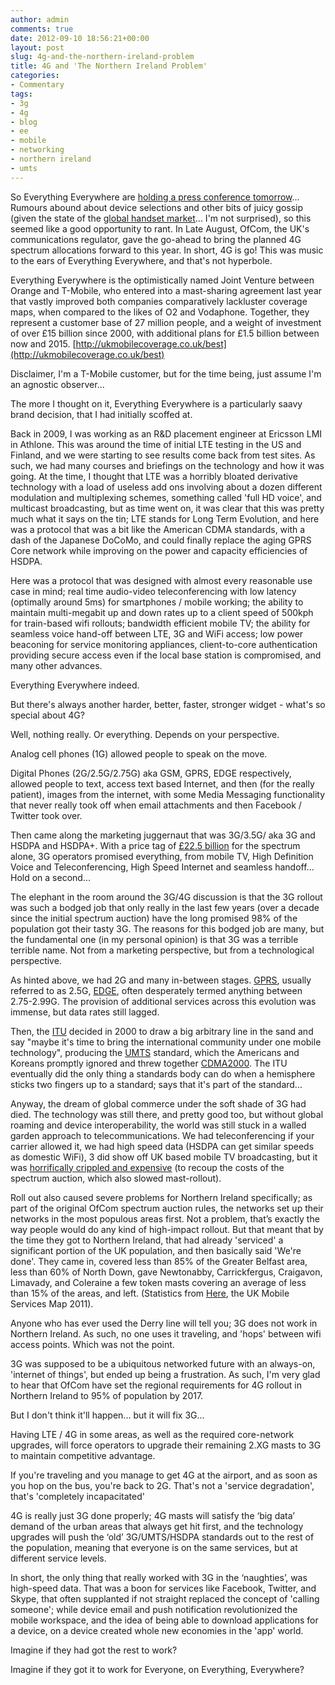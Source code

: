 ```yaml
---
author: admin
comments: true
date: 2012-09-10 18:56:21+00:00
layout: post
slug: 4g-and-the-northern-ireland-problem
title: 4G and 'The Northern Ireland Problem'
categories:
- Commentary
tags:
- 3g
- 4g
- blog
- ee
- mobile
- networking
- northern ireland
- umts
---
```


So Everything Everywhere are [holding a press conference tomorrow](http://www.bbc.co.uk/news/technology-19542467)... Rumours abound about device selections and other bits of juicy gossip (given the state of the [global handset market](http://www.bgr.com/2012/06/25/google-tries-to-block-u-s-shipments-of-apples-iphone-over-3g-patents/)... I'm not surprised), so this seemed like a good opportunity to rant.
In Late August, OfCom, the UK's communications regulator, gave the go-ahead to bring the planned 4G spectrum allocations forward to this year. In short, 4G is go!
This was music to the ears of Everything Everywhere, and that's not hyperbole.

Everything Everywhere is the optimistically named Joint Venture between Orange and T-Mobile, who entered into a mast-sharing agreement last year that vastly improved both companies comparatively lackluster coverage maps, when compared to the likes of O2 and Vodaphone. Together, they represent a customer base of 27 million people, and a weight of investment of over £15 billion since 2000, with additional plans for £1.5 billion between now and 2015.
[http://ukmobilecoverage.co.uk/best](http://ukmobilecoverage.co.uk/best)

Disclaimer, I'm a T-Mobile customer, but for the time being, just assume I'm an agnostic observer...

The more I thought on it, Everything Everywhere is a particularly saavy brand decision, that I had initially scoffed at.

Back in 2009, I was working as an R&D placement engineer at Ericsson LMI in Athlone. This was around the time of initial LTE testing in the US and Finland, and we were starting to see results come back from test sites. As such, we had many courses and briefings on the technology and how it was going. At the time, I thought that LTE was a horribly bloated derivative technology with a load of useless add ons involving about a dozen different modulation and multiplexing schemes, something called 'full HD voice', and multicast broadcasting, but as time went on, it was clear that this was pretty much what it says on the tin; LTE stands for Long Term Evolution, and here was a protocol that was a bit like the American CDMA standards, with a dash of the Japanese DoCoMo, and could finally replace the aging GPRS Core network while improving on the power and capacity efficiencies of HSDPA.

Here was a protocol that was designed with almost every reasonable use case in mind; real time audio-video teleconferencing with low latency (optimally around 5ms) for smartphones / mobile working; the ability to maintain multi-megabit up and down rates up to a client speed of 500kph for train-based wifi rollouts; bandwidth efficient mobile TV; the ability for seamless voice hand-off between LTE, 3G and WiFi access; low power beaconing for service monitoring appliances, client-to-core authentication providing secure access even if the local base station is compromised, and many other advances.

Everything Everywhere indeed.

But there's always another harder, better, faster, stronger widget - what's so special about 4G?

Well, nothing really. Or everything. Depends on your perspective.

Analog cell phones (1G) allowed people to speak on the move.

Digital Phones (2G/2.5G/2.75G) aka GSM, GPRS, EDGE respectively, allowed people to text, access text based Internet, and then (for the really patient), images from the internet, with some Media Messaging functionality that never really took off when email attachments and then Facebook / Twitter took over.

Then came along the marketing juggernaut that was 3G/3.5G/ aka 3G and HSDPA and HSDPA+. With a price tag of [£22.5 billion](http://news.bbc.co.uk/1/hi/business/727831.stm) for the spectrum alone, 3G operators promised everything, from mobile TV, High Definition Voice and Teleconferencing, High Speed Internet and seamless handoff... Hold on a second...

The elephant in the room around the 3G/4G discussion is that the 3G rollout was such a bodged job that only really in the last few years (over a decade since the initial spectrum auction) have the long promised 98% of the population got their tasty 3G. The reasons for this bodged job are many, but the fundamental one (in my personal opinion) is that 3G was a terrible terrible name. Not from a marketing perspective, but from a technological perspective.

As hinted above, we had 2G and many in-between stages. [GPRS](http://en.wikipedia.org/wiki/General_Packet_Radio_Service), usually referred to as 2.5G, [EDGE](http://en.wikipedia.org/wiki/EGPRS), often desperately termed anything between 2.75-2.99G. The provision of additional services across this evolution was immense, but data rates still lagged.

Then, the [ITU](http://en.wikipedia.org/wiki/International_Telecommunication_Union) decided in 2000 to draw a big arbitrary line in the sand and say "maybe it's time to bring the international community under one mobile technology", producing the [UMTS](http://en.wikipedia.org/wiki/UMTS) standard, which the Americans and Koreans promptly ignored and threw together [CDMA2000](http://en.wikipedia.org/wiki/CDMA2000). The ITU eventually did the only thing a standards body can do when a hemisphere sticks two fingers up to a standard; says that it's part of the standard...

Anyway, the dream of global commerce under the soft shade of 3G had died. The technology was still there, and pretty good too, but without global roaming and device interoperability, the world was still stuck in a walled garden approach to telecommunications. We had teleconferencing if your carrier allowed it, we had high speed data (HSDPA can get similar speeds as domestic WiFi), 3 did show off UK based mobile TV broadcasting, but it was [horrifically crippled and expensive](http://en.wikipedia.org/wiki/3_mobile_tv_(UK)) (to recoup the costs of the spectrum auction, which also slowed mast-rollout).

Roll out also caused severe problems for Northern Ireland specifically; as part of the original OfCom spectrum auction rules, the networks set up their networks in the most populous areas first. Not a problem, that’s exactly the way people would do any kind of high-impact rollout. But that meant that by the time they got to Northern Ireland, that had already 'serviced' a significant portion of the UK population, and then basically said 'We're done'. They came in, covered less than 85% of the Greater Belfast area, less than 60% of North Down, gave Newtonabby, Carrickfergus, Craigavon, Limavady, and Coleraine a few token masts covering an average of less than 15% of the areas, and left. (Statistics from [Here](http://maps.ofcom.org.uk/mobile/index.html), the UK Mobile Services Map 2011).

Anyone who has ever used the Derry line will tell you; 3G does not work in Northern Ireland. As such, no one uses it traveling, and 'hops' between wifi access points. Which was not the point.

3G was supposed to be a ubiquitous networked future with an always-on, 'internet of things', but ended up being a frustration. As such, I'm very glad to hear that OfCom have set the regional requirements for 4G rollout in Northern Ireland to 95% of population by 2017.

But I don't think it'll happen... but it will fix 3G...

Having LTE / 4G in some areas, as well as the required core-network upgrades, will force operators to upgrade their remaining 2.XG masts to 3G to maintain competitive advantage.

If you're traveling and you manage to get 4G at the airport, and as soon as you hop on the bus, you're back to 2G. That's not a 'service degradation', that's 'completely incapacitated'

4G is really just 3G done properly; 4G masts will satisfy the ‘big data’ demand of the urban areas that always get hit first, and the technology upgrades will push the ‘old’ 3G/UMTS/HSDPA standards out to the rest of the population, meaning that everyone is on the same services, but at different service levels.

In short, the only thing that really worked with 3G in the ‘naughties’, was high-speed data. That was a boon for services like Facebook, Twitter, and Skype, that often supplanted if not straight replaced the concept of 'calling someone'; while device email and push notification revolutionized the mobile workspace, and the idea of being able to download applications for a device, on a device created whole new economies in the 'app' world.

Imagine if they had got the rest to work?

Imagine if they got it to work for Everyone, on Everything, Everywhere?

